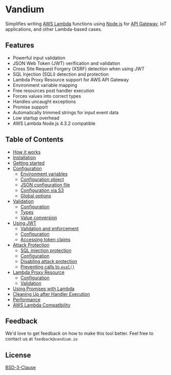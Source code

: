 # Vandium

Simplifies writing [AWS Lambda](https://aws.amazon.com/lambda/details) functions using [Node.js](https://nodejs.org) for [API Gateway](https://aws.amazon.com/api-gateway), IoT applications, and other Lambda-based cases.

## Features
* Powerful input validation
* JSON Web Token (JWT) verification and validation
* Cross Site Request Forgery (XSRF) detection when using JWT
* SQL Injection (SQLi) detection and protection
* Lambda Proxy Resource support for AWS API Gateway
* Environment variable mapping
* Free resources post handler execution
* Forces values into correct types
* Handles uncaught exceptions
* Promise support
* Automatically trimmed strings for input event data
* Low startup overhead
* AWS Lambda Node.js 4.3.2 compatible


## Table of Contents
- [How it works](how-it-works.md)
- [Installation](installation.md)
- [Getting started](getting-started.md)
- [Configuration](configuration)
    - [Environment variables](configuration/env-vars.md)
    - [Configuration object](configuration/object.md)
    - [JSON configuration file](configuration/json-file.md)
    - [Configuration via S3](configuration/s3-configuration.md)
    - [Global options](configuration/global-options.md)
- [Validation](validation)
    - [Configuration](validation/configuration.md)
    - [Types](validation/types)
    - [Value conversion](validation/value-conversion.md)
- [Using JWT](using-jwt)
    - [Validation and enforcement](using-jwt/validation-and-enforcement.md)
    - [Configuration](using-jwt/configuration)
    - [Accessing token claims](using-jwt/accessing-token-claims.md)
- [Attack Protection](protection)
    - [SQL injection protection](protection/sql-injection-protection.md)
    - [Configuration](protection/configuration.md)
    - [Disabling attack protection](protection/disable-attack-protection.md)
    - [Preventing calls to `eval()`](protection/eval-prevention.md)
- [Lambda Proxy Resource](lambda-proxy)
    - [Configuration](lambda-proxy/configuration.md)
    - [Validation](lambda-proxy/validation.md)
- [Using Promises with Lambda](promises.md)
- [Cleaning Up after Handler Execution](cleanup.md)
- [Performance](performance.md)
- [AWS Lambda Compatibility](compatability.md)


## Feedback

We'd love to get feedback on how to make this tool better. Feel free to contact us at `feedback@vandium.io`


## License

[BSD-3-Clause](https://en.wikipedia.org/wiki/BSD_licenses)
